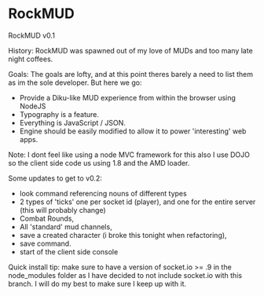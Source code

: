 RockMUD
=======

RockMUD v0.1

History:
RockMUD was spawned out of my love of MUDs and too many late night coffees. 

Goals:
The goals are lofty, and at this point theres barely a need to list them as im the sole
developer. But here we go:

* Provide a Diku-like MUD experience from within the browser using NodeJS
* Typography is a feature.
* Everything is JavaScript / JSON.
* Engine should be easily modified to allow it to power 'interesting' web apps.

Note: I dont feel like using a node MVC framework for this also I use DOJO so
the client side code us using 1.8 and the AMD loader. 

Some updates to get to v0.2:
* look command referencing nouns of different types
* 2 types of 'ticks' one per socket id (player), and one for the entire server (this will probably change)
* Combat Rounds, 
* All 'standard' mud channels, 
* save a created character (i broke this tonight when refactoring),
* save command.
* start of the client side console

Quick install tip: make sure to have a version of socket.io >= .9 in the node_modules folder
as I have decided to not include socket.io with this branch. I will do my best to make sure
I keep up with it.
